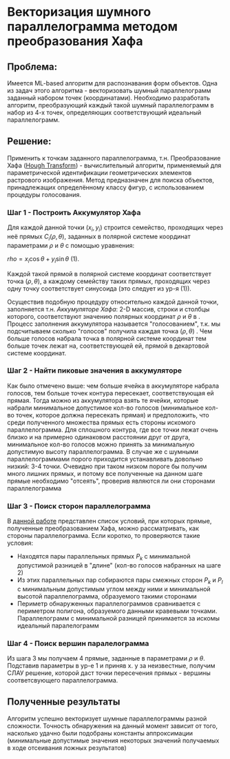 # Векторизация шумного параллелограмма методом преобразования Хафа

## Проблема:

Имеется ML-based алгоритм для распознавания форм объектов. Одна из задач этого алгоритма - векторизовать шумный параллелограмм заданный набором точек (координатами). Необходимо разработать алгоритм, преобразующий каждый такой шумный параллелограмм в набор из 4-х точек, определяющих соответствующий идеальный параллелограмм.

## Решение:

Применить к точкам заданного параллелограмма, т.н. Преобразование Хафа ([Hough Transform](https://en.wikipedia.org/wiki/Hough_transform)) -  вычислительный  алгоритм, применяемый для параметрической идентификации геометрических элементов растрового изображения. Метод предназначен для поиска объектов, принадлежащих определённому классу фигур, с использованием процедуры голосования.

### Шаг 1 -  Построить Аккумулятор Хафа

Для каждой данной точки $(x_i, y_i)$ строится семейство, проходящих через неё прямых $C_i(\rho, \theta)$, заданных в полярной системе координат параметрами $\rho$  и $\theta$ с помощью уравнения: 

$rho = x_i\cos{\theta} + y_i\sin{\theta}$  (1).

 Каждой такой прямой в полярной системе координат соответствует точка $(\rho ,\theta)$, а каждому семейству таких прямых, проходящих через одну точку соответствует синусоида (это следует из ур-я (1)).

Осуществив подобную процедуру относительно каждой данной точки, заполняется т.н. *Аккумуляторе Хафа*: 2-D массив, строки и столбцы которого, соответствуют значению полярных координат $\rho$  и $\theta$ в . Процесс заполнения аккумулятора называется "голосованием", т.к. мы подсчитываем сколько "голосов" получила каждая точка $(\rho ,\theta)$ . Чем больше голосов набрала точка в полярной системе координат тем больше точек лежат на, соответствующей ей, прямой в декартовой  системе координат. 

### Шаг 2 - Найти пиковые значения в аккумуляторе

Как было отмечено выше: чем больше ячейка в аккумуляторе набрала голосов, тем больше точек контура пересекает, соответствующая ей прямая. Тогда можно из аккумулятора взять те ячейки, которые набрали минимальное допустимое кол-во голосов (минимальное кол-во точек, которое должна пересекать прямая) и предположить, что среди полученного множества прямых есть стороны искомого параллелограмма. Для сплошного контура, где все точки лежат очень близко и на примерно одинаковом расстоянии друг от друга, минимальное кол-во голосов можно принять за минимальную допустимую высоту параллелограмма. В случае же с шумными параллелограммами порого приходится устанавливать довольно низкий: 3-4 точки. Очевидно при таком низком пороге бы получим много лишних прямых, и потому все полученные на данном шаге прямые необходимо "отсеять", проверив являются ли они сторонами параллелограмма

### Шаг 3 - Поиск сторон параллелограмма

В [данной работе](http://www.inf.ufrgs.br/~crjung/papers/paper_1125.pdf) представлен список условий, при которых прямые, полученные преобразованием Хафа, можно рассматривать, как стороны параллелограмма. Если коротко, то проверяются такие условия:

* Находятся пары параллельных прямых $P_k$ с минимальной допустимой разницей в "длине" (кол-во голосов набранных на шаге 2)
* Из этих параллельных пар собираются  пары смежных сторон  $P_k$ и  $P_l$ с минимальным допустимым углом между ними и минимальной высотой параллелограмма, образуемого такими сторонами
* Периметр обнаруженных параллелограммов сравнивается с периметром полигона, образуемого данными кравевыми точками. Параллелограмм с минимальной разницей принимается за искомы идеальный паралелограмм

### Шаг 4 - Поиск вершин паралелограмма

Из шага 3 мы получаем 4 прямые, заданные в параметрами $\rho$  и $\theta$. Подставив параметры в ур-е 1 и приняв x. y за неизвестные, получим СЛАУ решение, которой даст точки пересечения прямых - вершины соответсвующего параллелограмма.



## Полученные результаты

Алгоритм успешно векторизует шумные параллелограммы разной сложности. Точность обнаружения на данный момент зависит от того, насколько удачно были подобраны константы аппроксимации (минимальные допустимые значения некоторых значений получаемых в ходе отсеивания ложных результатов)
